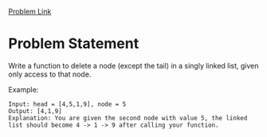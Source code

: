 [Problem Link](https://leetcode.com/explore/featured/card/june-leetcoding-challenge/539/week-1-june-1st-june-7th/3348/)

# Problem Statement

Write a function to delete a node (except the tail) in a singly linked list, given only access to that node.

Example:

```
Input: head = [4,5,1,9], node = 5
Output: [4,1,9]
Explanation: You are given the second node with value 5, the linked list should become 4 -> 1 -> 9 after calling your function.
```



